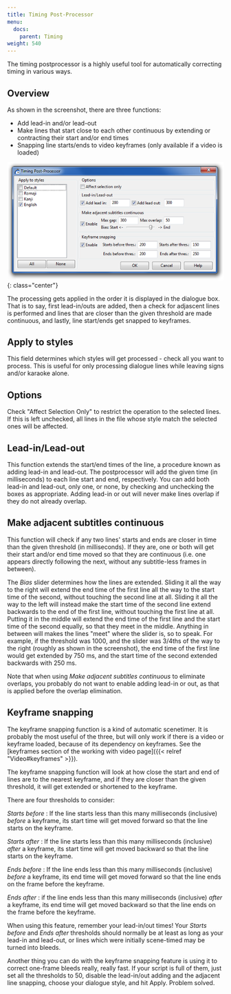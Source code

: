 ```yaml
---
title: Timing Post-Processor
menu:
  docs:
    parent: Timing
weight: 540
---
```


The timing postprocessor is a highly useful tool for automatically correcting
timing in various ways.

## Overview  ##
As shown in the screenshot, there are three functions:

* Add lead-in and/or lead-out
* Make lines that start close to each other continuous by extending or
    contracting their start and/or end times
* Snapping line starts/ends to video keyframes (only available if a video is
    loaded)

![Dialog_timing_processor](/img/3.2/Dialog_timing_processor.png){: class="center"}

The processing gets applied in the order it is displayed in the dialogue box.
That is to say, first lead-in/outs are added, then a check for adjascent lines
is performed and lines that are closer than the given threshold are made
continuous, and lastly, line start/ends get snapped to keyframes.

## Apply to styles  ##
This field determines which styles will get processed - check all you want to
process. This is useful for only processing dialogue lines while leaving signs
and/or karaoke alone.

## Options  ##
Check "Affect Selection Only" to restrict the operation to the selected lines.
If this is left unchecked, all lines in the file whose style match the selected
ones will be affected.

## Lead-in/Lead-out  ##
This function extends the start/end times of the line, a procedure known as
adding lead-in and lead-out. The postprocessor will add the given time (in
milliseconds) to each line start and end, respectively. You can add both
lead-in and lead-out, only one, or none, by checking and unchecking the boxes
as appropriate. Adding lead-in or out will never make lines overlap if they do
not already overlap.

## Make adjacent subtitles continuous  ##
This function will check if any two lines' starts and ends are closer in time
than the given threshold (in milliseconds). If they are, one or both will get
their start and/or end time moved so that they are continuous (i.e. one appears
directly following the next, without any subtitle-less frames in between).

The _Bias_ slider determines how the lines are extended. Sliding it all the way
to the right will extend the end time of the first line all the way to the
start time of the second, without touching the second line at all. Sliding it
all the way to the left will instead make the start time of the second line
extend backwards to the end of the first line, without touching the first line
at all. Putting it in the middle will extend the end time of the first line and
the start time of the second equally, so that they meet in the middle. Anything
in between will makes the lines "meet" where the slider is, so to speak. For
example, if the threshold was 1000, and the slider was 3/4ths of the way to the
right (roughly as shown in the screenshot), the end time of the first line
would get extended by 750 ms, and the start time of the second extended
backwards with 250 ms.

Note that when using *Make adjacent subtitles continuous* to eliminate
overlaps, you probably do not want to enable adding lead-in or out, as that is
applied before the overlap elimination.

## Keyframe snapping  ##
The keyframe snapping function is a kind of automatic scenetimer. It is
probably the most useful of the three, but will only work if there is a video
or keyframe loaded, because of its dependency on keyframes. See the [keyframes section of the working with video page]({{< relref "Video#keyframes" >}}).

The keyframe snapping function will look at how close the start and end of
lines are to the nearest keyframe, and if they are closer than the given
threshold, it will get extended or shortened to the keyframe.

There are four thresholds to consider:

*Starts before*
: If the line starts less than this many milliseconds (inclusive) _before_ a
    keyframe, its start time will get moved forward so that the line starts on
    the keyframe.

*Starts after*
: If the line starts less than this many milliseconds (inclusive) _after_ a
    keyframe, its start time will get moved backward so that the line starts on
    the keyframe.

*Ends before*
: If the line ends less than this many milliseconds (inclusive) _before_ a
    keyframe, its end time will get moved forward so that the line ends on the
    frame before the keyframe.

*Ends after*
: if the line ends less than this many milliseconds (inclusive) _after_ a
    keyframe, its end time will get moved backward so that the line ends on the
    frame before the keyframe.

When using this feature, remember your lead-in/out times! Your *Starts before*
and *Ends after* thresholds should normally be at least as long as your lead-in
and lead-out, or lines which were initially scene-timed may be turned into
bleeds.

Another thing you can do with the keyframe snapping feature is using it to
correct one-frame bleeds really, really fast. If your script is full of them,
just set all the thresholds to 50, disable the lead-in/out adding and the
adjacent line snapping, choose your dialogue style, and hit Apply. Problem
solved.
